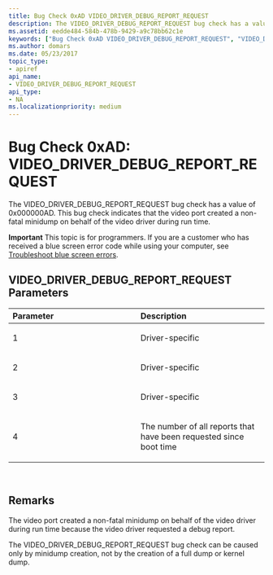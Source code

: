 ```yaml
---
title: Bug Check 0xAD VIDEO_DRIVER_DEBUG_REPORT_REQUEST
description: The VIDEO_DRIVER_DEBUG_REPORT_REQUEST bug check has a value of 0x000000AD. This bug check indicates that the video port created a non-fatal minidump on behalf of the video driver during run time.
ms.assetid: eedde484-584b-478b-9429-a9c78bb62c1e
keywords: ["Bug Check 0xAD VIDEO_DRIVER_DEBUG_REPORT_REQUEST", "VIDEO_DRIVER_DEBUG_REPORT_REQUEST"]
ms.author: domars
ms.date: 05/23/2017
topic_type:
- apiref
api_name:
- VIDEO_DRIVER_DEBUG_REPORT_REQUEST
api_type:
- NA
ms.localizationpriority: medium
---
```


# Bug Check 0xAD: VIDEO\_DRIVER\_DEBUG\_REPORT\_REQUEST


The VIDEO\_DRIVER\_DEBUG\_REPORT\_REQUEST bug check has a value of 0x000000AD. This bug check indicates that the video port created a non-fatal minidump on behalf of the video driver during run time.

**Important** This topic is for programmers. If you are a customer who has received a blue screen error code while using your computer, see [Troubleshoot blue screen errors](https://windows.microsoft.com/windows-10/troubleshoot-blue-screen-errors).

## VIDEO\_DRIVER\_DEBUG\_REPORT\_REQUEST Parameters


<table>
<colgroup>
<col width="50%" />
<col width="50%" />
</colgroup>
<thead>
<tr class="header">
<th align="left">Parameter</th>
<th align="left">Description</th>
</tr>
</thead>
<tbody>
<tr class="odd">
<td align="left"><p>1</p></td>
<td align="left"><p>Driver-specific</p></td>
</tr>
<tr class="even">
<td align="left"><p>2</p></td>
<td align="left"><p>Driver-specific</p></td>
</tr>
<tr class="odd">
<td align="left"><p>3</p></td>
<td align="left"><p>Driver-specific</p></td>
</tr>
<tr class="even">
<td align="left"><p>4</p></td>
<td align="left"><p>The number of all reports that have been requested since boot time</p></td>
</tr>
</tbody>
</table>

 

Remarks
-------

The video port created a non-fatal minidump on behalf of the video driver during run time because the video driver requested a debug report.

The VIDEO\_DRIVER\_DEBUG\_REPORT\_REQUEST bug check can be caused only by minidump creation, not by the creation of a full dump or kernel dump.

 

 




